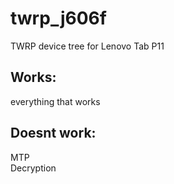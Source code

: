 # twrp_j606f
TWRP device tree for Lenovo Tab P11


## Works:
everything that works
## Doesnt work:
MTP\
Decryption

